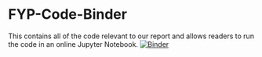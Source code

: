 # FYP-Code-Binder
This contains all of the code relevant to our report and allows readers to run the code in an online Jupyter Notebook.
[![Binder](https://mybinder.org/badge_logo.svg)](https://mybinder.org/v2/gh/gimpboi/FYP-Code-Binder/HEAD)
